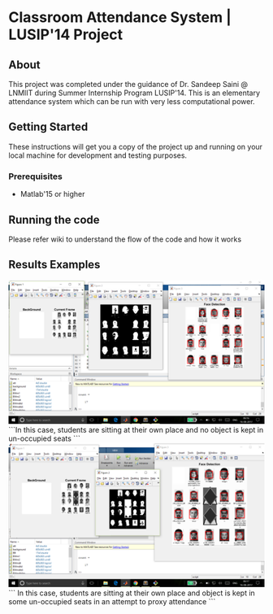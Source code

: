 <html>

<head>
<h1> Classroom Attendance System | LUSIP'14 Project </h1>
</head>

<h2> About </h2>
<p>This project was completed under the guidance of Dr. Sandeep Saini @ LNMIIT during Summer Internship Program LUSIP'14. This is an elementary attendance system which can be run with very less computational power. </p> 

<h2> Getting Started </h2>
<p>These instructions will get you a copy of the project up and running on your local machine for development and testing purposes.</p>

<h3> Prerequisites </h3>
<ul>
	<li>Matlab'15 or higher</li>
</ul>

<h2> Running the code </h2>
<p>Please refer wiki to understand the flow of the code and how it works</p>

<h2> Results Examples</h2>
<img src="https://github.com/bijonguha/git-files/blob/master/Screenshot%20(2).png?raw=true" alt="Result 1">
```In this case, students are sitting at their own place and no object is kept in un-occupied seats
```

<img src="https://github.com/bijonguha/git-files/blob/master/Screenshot%20(3).png?raw=true" alt="Result 2">
```
In this case, students are sitting at their own place and object is kept in some un-occupied seats in an attempt to proxy attendance
```
</html>